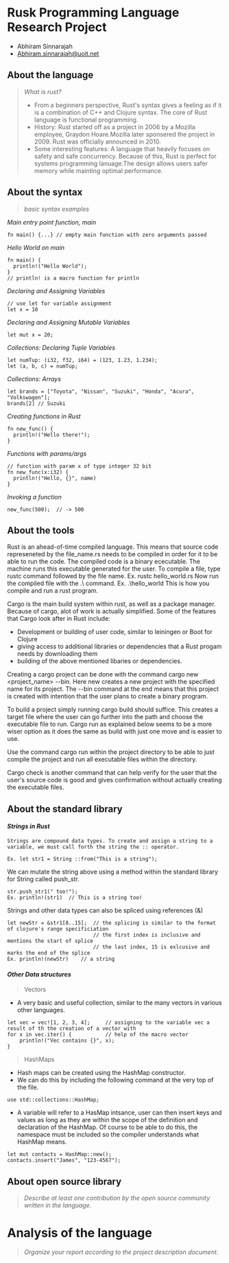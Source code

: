 # Rusk Programming Language Research Project

- Abhiram Sinnarajah
- Abhiram.sinnarajah@uoit.net

## About the language

> _What is rust?_
> - From a beginners perspective, Rust's syntax gives a feeling as if it is a combination of C++ and Clojure syntax. The core of Rust language is functional programming. 
> - History:
Rust started off as a project in 2006 by a Mozilla employee, Graydon Hoare.Mozilla later sponsered the project in 2009. Rust was officially announced in 2010. 
> - Some interesting features:
A language that heavily focuses on safety and safe concurrency. Because of this, Rust is perfect for systems programming lanuage.The design allows users safer memory while mainting optimal performance. 

## About the syntax

> _basic syntax examples_

*Main entry point function, main*
```
fn main() {...} // empty main function with zero arguments passed
```

*Hello World on main*
```
fn main() {
  println!("Hello World");
}
// println! is a macro function for println
```

*Declaring and Assigning Variables*
```
// use let for variable assignment
let x = 10

```

*Declaring and Assigning Mutable Variables*
```
let mut x = 20;
```

*Collections: Declaring Tuple Variables*
```
let numTup: (i32, f32, i64) = (123, 1.23, 1.234);
let (a, b, c) = numTup;
```

*Collections: Arrays*
```
let brands = ["Toyota", "Nissan", "Suzuki", "Honda", "Acura", "Volkswagen"];
brands[2] // Suzuki
```

*Creating functions in Rust*
```
fn new_func() {
  println!("Hello there!");
}
```

*Functions with params/args*
```
// function with param x of type integer 32 bit
fn new_func(x:i32) {
  println!("Hello, {}", name)
}
```

*Invoking a function*
```
new_func(500);  // -> 500
```

## About the tools

Rust is an ahead-of-time compiled language. This means that source code represeneted by
the file_name.rs needs to be compiled in order for it to be able to run the code. The compiled code
is a binary ececutable. The machine runs this executable generated for the user. To compile a file, type rustc command followed
by the file name. Ex.   rustc hello_world.rs
Now run the compiled file with the .\ command.
Ex.   .\hello_world
This is how you compile and run a rust program.

Cargo is the main build system within rust, as well as a package manager. Because of cargo, alot of work
is actually simplified. Some of the features that Cargo look after in Rust
include:
- Development or building of user code, similar to leiningen or Boot for Clojure
- giving access to additional libraries or dependencies that a Rust progam needs by downloading them
- building of the above mentioned libaries or dependencies.

Creating a cargo project can be done with the command cargo new <project_name> --bin.
Here new creates a new project with the specified name for its project. The --bin command at the end
means that this project is created with intention that the user plans to create a binary program.

To build a project simply running cargo build should suffice. This creates a target file where the user can go further into the path
and choose the executable file to run. Cargo run as explained below seems to be a more wiser option as it does the same as build with just one move
and is easier to use.

Use the command cargo run within the project directory to be able to just compile the project and run all executable files within
the directory.

Cargo check is another command that can help verify for the user that the user's source code is good and gives confirmation
without actually creating the executable files.

## About the standard library

#### _Strings in Rust_

```
Strings are compound data types. To create and assign a string to a variable, we must call forth the string the :: operator.

Ex. let str1 = String ::from("This is a string"); 
```

We can mutate the string above using a method within the standard library for String called push_str.
```
str.push_str1(" too!");
Ex. println!(str1)  // This is a string too! 
```

Strings and other data types can also be spliced using references (&)
```
let newStr = &str1[8..15];  // the splicing is similar to the format of clojure's range specificiation
                            // the first index is inclusive and mentions the start of splice
                            // the last index, 15 is exlcusive and marks the end of the splice
Ex. println!(newStr)    // a string
```

#### _Other Data structures_

> Vectors 
- A very basic and useful collection, similar to the many vectors in various other languages. 
```
let vec = vec![1, 2, 3, 4];     // assigning to the variable vec a result of th the creation of a vector with 
for x in vec.iter() {           // help of the macro vector
    println!("Vec contains {}", x);
}
```
> HashMaps

- Hash maps can be created using the HashMap constructor.
- We can do this by including the following command at the very top of the file.
```
use std::collections::HashMap;
```

- A variable will refer to a HasMap intsance, user can then insert keys and values as long as they are within the 
 scope of the definition and declaration of the HashMap. Of course to be able to do this, the namespace must be included so the compiler understands what HashMap means.

```
let mut contacts = HashMap::new();
contacts.insert("James", "123-4567");
```


## About open source library

> _Describe at least one contribution by the open source
community written in the language._

# Analysis of the language

> _Organize your report according to the project description
document_.


